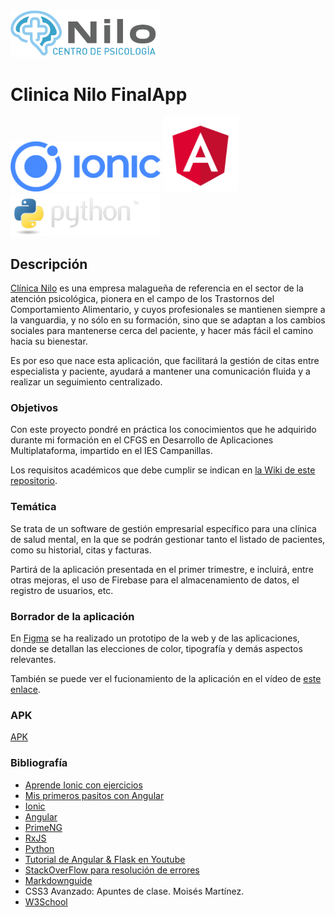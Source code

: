 <img width="240px" src="./README/logo.png">

# Clinica Nilo FinalApp
<img width="240px" src="./README/ionic.png"> <img width="120px" src="./README/angular.png"> <img width="240px" src="./README/python-logo.png">

## Descripción
[Clínica Nilo](https://www.centrodepsicologianilo.com/) es una empresa malagueña de referencia en el sector de la atención psicológica, pionera en el campo de los Trastornos del Comportamiento Alimentario, y cuyos profesionales se mantienen siempre a la vanguardia, y no sólo en su formación, sino que se adaptan a los cambios sociales para mantenerse cerca del paciente, y hacer más fácil el camino hacia su bienestar.

Es por eso que nace esta aplicación, que facilitará la gestión de citas entre especialista y paciente, ayudará a mantener una comunicación fluida y a realizar un seguimiento centralizado.

### Objetivos
Con este proyecto pondré en práctica los conocimientos que he adquirido durante mi formación en el CFGS en Desarrollo de Aplicaciones Multiplataforma, impartido en el IES Campanillas.

Los requisitos académicos que debe cumplir se indican en [la Wiki de este repositorio](https://github.com/IESCampanillas/proyectos-dam-2022/wiki).

### Temática
Se trata de un software de gestión empresarial específico para una clínica de salud mental, en la que se podrán gestionar tanto el listado de pacientes, como su historial, citas y facturas.

Partirá de la aplicación presentada en el primer trimestre, e incluirá, entre otras mejoras, el uso de Firebase para el almacenamiento de datos, el registro de usuarios, etc.

### Borrador de la aplicación

En [Figma](https://www.figma.com/file/KQ4nXWUY3vEfeJzxKcJPRY/ClinicaNilo?node-id=0%3A286) se ha realizado un prototipo de la web y de las aplicaciones, donde se detallan las elecciones de color, tipografía y demás aspectos relevantes. 

También se puede ver el fucionamiento de la aplicación en el vídeo de [este enlace](https://youtu.be/Bck4VJVpJxA).

### APK

[APK](https://github.com/mcruzlp/ClinicaNiloFinalApp/blob/wFirebase/README/app-debug.apk)

### Bibliografía
- [Aprende Ionic con ejercicios](https://leanpub.com/aprendeionic/)
- [Mis primeros pasitos con Angular](https://leanpub.com/mis-primeros-pasitos-con-angular)
- [Ionic](https://ionicframework.com/docs/components)
- [Angular](https://angular.io/)
- [PrimeNG](https://www.primefaces.org/primeng/setup)
- [RxJS](https://rxjs.dev/)
- [Python](https://www.python.org/doc/)
- [Tutorial de Angular & Flask en Youtube](https://www.youtube.com/watch?v=dXiA5woCqnQ)
- [StackOverFlow para resolución de errores](https://stackoverflow.com/)
- [Markdownguide](https://www.markdownguide.org/)
- CSS3 Avanzado: Apuntes de clase. Moisés Martínez.
- [W3School](https://www.w3schools.com/)
